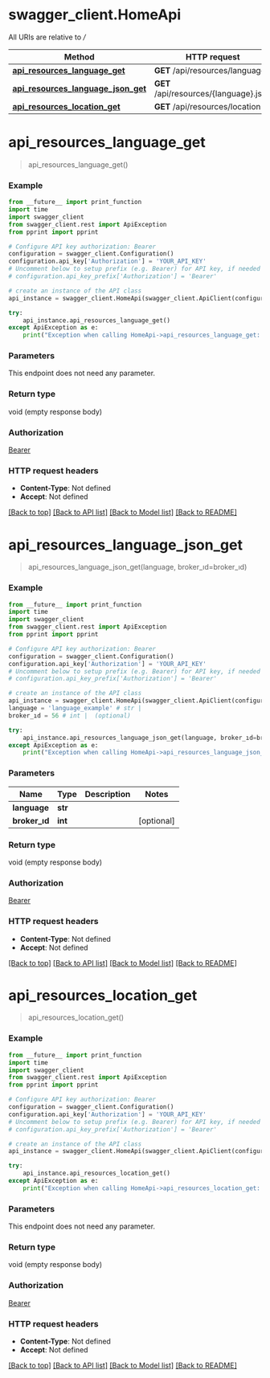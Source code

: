 # swagger_client.HomeApi

All URIs are relative to */*

Method | HTTP request | Description
------------- | ------------- | -------------
[**api_resources_language_get**](HomeApi.md#api_resources_language_get) | **GET** /api/resources/language | 
[**api_resources_language_json_get**](HomeApi.md#api_resources_language_json_get) | **GET** /api/resources/{language}.json | 
[**api_resources_location_get**](HomeApi.md#api_resources_location_get) | **GET** /api/resources/location | 

# **api_resources_language_get**
> api_resources_language_get()



### Example
```python
from __future__ import print_function
import time
import swagger_client
from swagger_client.rest import ApiException
from pprint import pprint

# Configure API key authorization: Bearer
configuration = swagger_client.Configuration()
configuration.api_key['Authorization'] = 'YOUR_API_KEY'
# Uncomment below to setup prefix (e.g. Bearer) for API key, if needed
# configuration.api_key_prefix['Authorization'] = 'Bearer'

# create an instance of the API class
api_instance = swagger_client.HomeApi(swagger_client.ApiClient(configuration))

try:
    api_instance.api_resources_language_get()
except ApiException as e:
    print("Exception when calling HomeApi->api_resources_language_get: %s\n" % e)
```

### Parameters
This endpoint does not need any parameter.

### Return type

void (empty response body)

### Authorization

[Bearer](../README.md#Bearer)

### HTTP request headers

 - **Content-Type**: Not defined
 - **Accept**: Not defined

[[Back to top]](#) [[Back to API list]](../README.md#documentation-for-api-endpoints) [[Back to Model list]](../README.md#documentation-for-models) [[Back to README]](../README.md)

# **api_resources_language_json_get**
> api_resources_language_json_get(language, broker_ıd=broker_ıd)



### Example
```python
from __future__ import print_function
import time
import swagger_client
from swagger_client.rest import ApiException
from pprint import pprint

# Configure API key authorization: Bearer
configuration = swagger_client.Configuration()
configuration.api_key['Authorization'] = 'YOUR_API_KEY'
# Uncomment below to setup prefix (e.g. Bearer) for API key, if needed
# configuration.api_key_prefix['Authorization'] = 'Bearer'

# create an instance of the API class
api_instance = swagger_client.HomeApi(swagger_client.ApiClient(configuration))
language = 'language_example' # str | 
broker_ıd = 56 # int |  (optional)

try:
    api_instance.api_resources_language_json_get(language, broker_ıd=broker_ıd)
except ApiException as e:
    print("Exception when calling HomeApi->api_resources_language_json_get: %s\n" % e)
```

### Parameters

Name | Type | Description  | Notes
------------- | ------------- | ------------- | -------------
 **language** | **str**|  | 
 **broker_ıd** | **int**|  | [optional] 

### Return type

void (empty response body)

### Authorization

[Bearer](../README.md#Bearer)

### HTTP request headers

 - **Content-Type**: Not defined
 - **Accept**: Not defined

[[Back to top]](#) [[Back to API list]](../README.md#documentation-for-api-endpoints) [[Back to Model list]](../README.md#documentation-for-models) [[Back to README]](../README.md)

# **api_resources_location_get**
> api_resources_location_get()



### Example
```python
from __future__ import print_function
import time
import swagger_client
from swagger_client.rest import ApiException
from pprint import pprint

# Configure API key authorization: Bearer
configuration = swagger_client.Configuration()
configuration.api_key['Authorization'] = 'YOUR_API_KEY'
# Uncomment below to setup prefix (e.g. Bearer) for API key, if needed
# configuration.api_key_prefix['Authorization'] = 'Bearer'

# create an instance of the API class
api_instance = swagger_client.HomeApi(swagger_client.ApiClient(configuration))

try:
    api_instance.api_resources_location_get()
except ApiException as e:
    print("Exception when calling HomeApi->api_resources_location_get: %s\n" % e)
```

### Parameters
This endpoint does not need any parameter.

### Return type

void (empty response body)

### Authorization

[Bearer](../README.md#Bearer)

### HTTP request headers

 - **Content-Type**: Not defined
 - **Accept**: Not defined

[[Back to top]](#) [[Back to API list]](../README.md#documentation-for-api-endpoints) [[Back to Model list]](../README.md#documentation-for-models) [[Back to README]](../README.md)

